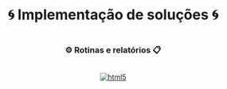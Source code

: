 <div style="display: flex; flex-direction: column; align-items: center; justify-content: center; height: 100vh;">
  <h1>🌀 Implementação de soluções 🌀</h1>
  
  ### ⚙️  Rotinas e relatórios  📋
  
  [![html5](https://media4.giphy.com/media/v1.Y2lkPTc5MGI3NjExYm80a3FpZGFzOXFkdmhiZWl4eTQ4eXY2azZpOTdzcGRqczU0b3UxNCZlcD12MV9naWZzX3NlYXJjaCZjdD1n/vISmwpBJUNYzukTnVx/giphy.gif)](https://youtu.be/K0HSD_i2DvA?t=103)
</div>

